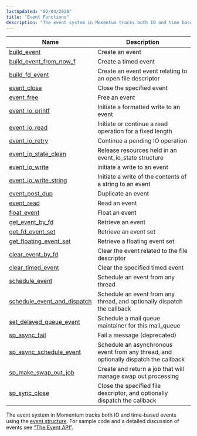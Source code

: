 ```yaml
---
lastUpdated: "02/04/2020"
title: "Event Functions"
description: "The event system in Momentum tracks both IO and time based events using the event structure For sample code and a detailed discussion of events see Section 1 3 3 The Event API..."
---
```



| Name                                                                                                                  | Description                                                                          |
|-----------------------------------------------------------------------------------------------------------------------|--------------------------------------------------------------------------------------|
| [build_event](/momentum/3/3-api/apis-build-event)                                 | Create an event                                                                      |
| [build_event_from_now_f](/momentum/3/3-api/apis-build-event-from-now-f)           | Create a timed event                                                                 |
| [build_fd_event](/momentum/3/3-api/apis-build-fd-event)                           | Create an event event relating to an open file descriptor                            |
| [event_close](/momentum/3/3-api/apis-event-close)                                 | Close the specified event                                                            |
| [event_free](/momentum/3/3-api/apis-event-free)                                   | Free an event                                                                        |
| [event_io_printf](/momentum/3/3-api/apis-event-io-printf)                         | Initiate a formatted write to an event                                               |
| [event_io_read](/momentum/3/3-api/apis-event-io-read)                             | Initiate or continue a read operation for a fixed length                             |
| [event_io_retry](/momentum/3/3-api/apis-event-io-retry)                           | Continue a pending IO operation                                                      |
| [event_io_state_clean](/momentum/3/3-api/apis-event-io-state-clean)               | Release resources held in an event_io_state structure                                |
| [event_io_write](/momentum/3/3-api/apis-event-io-write)                           | initiate a write to an event                                                         |
| [event_io_write_string](/momentum/3/3-api/apis-event-io-write-string)             | Initiate a write of the contents of a string to an event                             |
| [event_post_dup](/momentum/3/3-api/apis-event-post-dup)                           | Duplicate an event                                                                   |
| [event_read](/momentum/3/3-api/apis-event-read)                                   | Read an event                                                                        |
| [float_event](/momentum/3/3-api/apis-float-event)                                 | Float an event                                                                       |
| [get_event_by_fd](/momentum/3/3-api/apis-get-event-by-fd)                         | Retrieve an event                                                                    |
| [get_fd_event_set](/momentum/3/3-api/apis-get-fd-event-set)                       | Retrieve an event set                                                                |
| [get_floating_event_set](/momentum/3/3-api/apis-get-floating-event-set)           | Retrieve a floating event set                                                        |
| [clear_event_by_fd](/momentum/3/3-api/apis-clear-event-by-fd)                     | Clear the event related to the file descriptor                                       |
| [clear_timed_event](/momentum/3/3-api/apis-clear-timed-event)                     | Clear the specified timed event                                                      |
| [schedule_event](/momentum/3/3-api/apis-schedule-event)                           | Schedule an event from any thread                                                    |
| [schedule_event_and_dispatch](/momentum/3/3-api/apis-schedule-event-and-dispatch) | Schedule an event from any thread, and optionally dispatch the callback              |
| [set_delayed_queue_event](/momentum/3/3-api/apis-set-delayed-queue-event)         | Schedule a mail queue maintainer for this mail_queue                                 |
| [sp_async_fail](/momentum/3/3-api/apis-sp-async-fail)                             | Fail a message (deprecated)                                                          |
| [sp_async_schedule_event](/momentum/3/3-api/apis-sp-async-schedule-event)         | Schedule an asynchronous event from any thread, and optionally dispatch the callback |
| [sp_make_swap_out_job](/momentum/3/3-api/apis-sp-make-swap-out-job)               | Create and return a job that will manage swap out processing                         |
| [sp_sync_close](/momentum/3/3-api/apis-sp-sync-close)                             | Close the specified file descriptor, and optionally dispatch the callback            |

The event system in Momentum tracks both IO and time-based events using the [event structure](/momentum/3/3-api/structs-event). For sample code and a detailed discussion of events see [“The Event API”](/momentum/3/3-api/arch-primary-apis#arch.event).